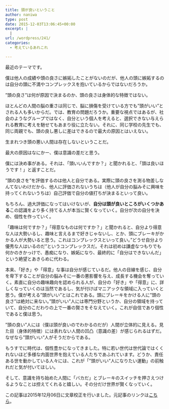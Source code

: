 ```yaml
---
title: 頭が良いということ
author: naniwa
type: post
date: 2015-12-03T13:06:45+00:00
excerpt: |
  |
url: /wordpress/241/
categories:
  - 考えているあれこれ

---
```

最近のテーマです。

僕は他人の成績や頭の良さに嫉妬したことがないのだが、他人の頭に嫉妬するのは自分の頭に不満やコンプレックスを抱いているからではないだろうか。

”頭の良さ”は何が原因で決まるのか、頭の良さは身体的な特徴ではない。
  
ほとんどの人間の脳の重さは同じで、脳に損傷を受けている方でも”頭がいい”とされる人も多いからだ。では、教育の問題だろうか。重要な視点ではあるが、社会のようなグループではなく、自分という個人を考えると、選択できない与えられる教育に考えを馳せてもあまり役に立たない。それに、同じ学校の先生でも、同じ両親でも、頭の良し悪しに差はできるので最大の原因とはいえない。
  
生まれつき頭の悪い人間は存在しないということだ。

最大の原因はなにかー、僕は意識の差だと思う。

僕には決め事がある。それは、「頭いいんですか？」と聞かれると、「頭は良いほうです！」と返すことだ。

”頭の良さを”を評価するのは他人と自分である。実際に頭の良さを測る物差しなんてないわけだから、他人に評価されないうちは（他人が自分の脳みそに興味を持ってくれないうちは）自己評価で自分の値打ちが決まるといって良い。
  
もちろん、過大評価になってはいけないが、**自分は頭が良いところがいくつかある**この認識をより多く持てる人が本当に賢くなっていく。自分が次の自分を決め、個性を作っていく。

「趣味は何ですか？」「得意なものは何ですか？」と聞かれると、自分より得意な人は大勢いるし、趣味と言えるまで好きじゃないし、とか、頭にブレーキがかかる人が大勢いると思う。これはコンプレックスといって良い。”どうせ自分より優秀な人はいるのだ”というコンプレックスだ。それは初めは謙虚なつもりでも何かのきかっけで、愚痴になり、嫉妬になり、最終的に「自分はできないんだ」という絶望とあきらめに代わる。

本来、「好き」や「得意」な事は自分が感じているだ。他人の目線を感じ、自分を卑下することが自分の脳みそに一番の悪影響を与え、成長する機会を奪っていく。素直に自分の趣味趣向を認められる人が、自分の「好き」や「得意」に、詳しくなっていくのは当然であるし、気が付けばマニアックな領域に入っていくと思う。僕が考える”頭がいい”とはこれである。頭にブレーキをかける人に”頭の良さ”は絶対に来ない。”頭がいい”人には専門分野というか、自分の領域を持っていて、自分のこだわりの上で一番の賢さをそなえていく。これが自信であり個性であると僕は思う。

”頭の良い”人には（僕は頭が良いのでわかるのだが）人間が立体的に見える。見た目（身体的特徴）には表れない人間の凹凸（意識の差）が感じられるはずだ。なぜなら”頭がいい”人がそうだからである。

もうすでに時代は、個性豊かになってきました。特に若い世代は世代論ではくくれないほど多様な内面世界を抱えている人たちであふれています。どうか、責任ある世を動かしている人々には、これが「”頭がいい”人になりたい運動」の前触れだと気が付いてほしい。

そして、意識を持ち始めた人間に「バカだ」とブレーキのスイッチを押さえつけるようなことは控えてくれると嬉しい。その分だけ世界が賢くなっていく。

この記事は2015年12月06日に文章校正を行いました。元記事のリンクは<a href="http://cfw4.dip.jp/wordpress/bak_1" target="_blank" rel="noopener noreferrer">こちら</a>。